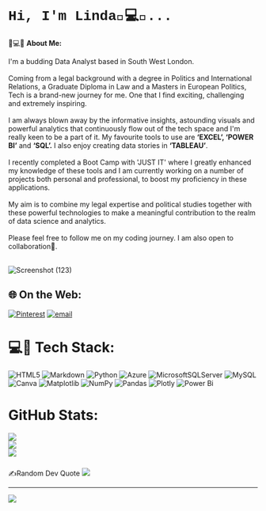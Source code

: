 

# <h1 style="font-family:courier;"> Hi, I'm Linda🌺💻🌺... </h1>    🌺💻🌺 <b>About Me:</b>

I'm a budding Data Analyst based in South West London.<br><br>Coming from a legal background with a degree in Politics and International Relations, a Graduate Diploma in Law and a Masters in European Politics, Tech is a brand-new journey for me. One that I find exciting, challenging and extremely inspiring. <br><br>I am always blown away by the informative insights, astounding visuals  and powerful analytics that continuously flow out of the tech space and I'm really keen to be a part of it. My favourite tools to use are <b> ‘EXCEL’, ‘POWER BI’</b> and <b>‘SQL’.</b> I also enjoy creating data stories in <b>‘TABLEAU’</b>. <br><br>I recently completed a Boot Camp with 'JUST IT' where I greatly enhanced my knowledge of these tools and I am currently working on a number of projects both personal and professional, to boost my proficiency in these applications.<br><br>My aim is to combine my legal expertise and political studies together with these powerful technologies to make a meaningful contribution to the realm of data science and analytics.<br> <br>Please feel free to follow me on my coding journey. I am also open to collaboration🌺.<br><br>

![Screenshot (123)](https://github.com/user-attachments/assets/9cb6bd85-d349-4dc7-bef2-5af17eed1422)

## 🌐 On the Web:
[![Pinterest](https://img.shields.io/badge/Pinterest-%23E60023.svg?logo=Pinterest&logoColor=white)](https://pinterest.com/lindaclairetech) [![email](https://img.shields.io/badge/Email-D14836?logo=gmail&logoColor=white)](mailto:lindaclairetech@gmail.com) 

# 💻🌺 Tech Stack:
![HTML5](https://img.shields.io/badge/html5-%23E34F26.svg?style=flat&logo=html5&logoColor=white) ![Markdown](https://img.shields.io/badge/markdown-%23000000.svg?style=flat&logo=markdown&logoColor=white) ![Python](https://img.shields.io/badge/python-3670A0?style=flat&logo=python&logoColor=ffdd54) ![Azure](https://img.shields.io/badge/azure-%230072C6.svg?style=flat&logo=microsoftazure&logoColor=white) ![MicrosoftSQLServer](https://img.shields.io/badge/Microsoft%20SQL%20Server-CC2927?style=flat&logo=microsoft%20sql%20server&logoColor=white) ![MySQL](https://img.shields.io/badge/mysql-4479A1.svg?style=flat&logo=mysql&logoColor=white) ![Canva](https://img.shields.io/badge/Canva-%2300C4CC.svg?style=flat&logo=Canva&logoColor=white) ![Matplotlib](https://img.shields.io/badge/Matplotlib-%23ffffff.svg?style=flat&logo=Matplotlib&logoColor=black) ![NumPy](https://img.shields.io/badge/numpy-%23013243.svg?style=flat&logo=numpy&logoColor=white) ![Pandas](https://img.shields.io/badge/pandas-%23150458.svg?style=flat&logo=pandas&logoColor=white) ![Plotly](https://img.shields.io/badge/Plotly-%233F4F75.svg?style=flat&logo=plotly&logoColor=white) ![Power Bi](https://img.shields.io/badge/power_bi-F2C811?style=flat&logo=powerbi&logoColor=black)
#  GitHub Stats:
![](https://github-readme-stats.vercel.app/api?username=LINDATECH2025&theme=radical&hide_border=false&include_all_commits=true&count_private=true)<br/>
![](https://nirzak-streak-stats.vercel.app/?user=LINDATECH2025&theme=radical&hide_border=false)<br/>
![](https://github-readme-stats.vercel.app/api/top-langs/?username=LINDATECH2025&theme=radical&hide_border=false&include_all_commits=true&count_private=true&layout=compact)

### 
 ✍️Random Dev Quote
![](https://quotes-github-readme.vercel.app/api?type=horizontal&theme=radical)

---
[![](https://visitcount.itsvg.in/api?id=LINDATECH2025&icon=0&color=0)](https://visitcount.itsvg.in)

<!-- Proudly created with GPRM ( https://gprm.itsvg.in ) -->
